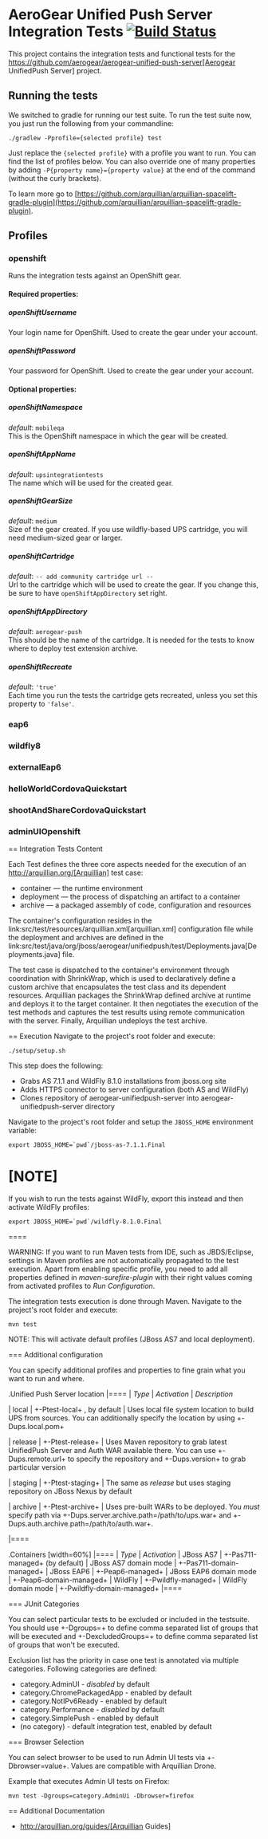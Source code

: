 # AeroGear Unified Push Server Integration Tests [![Build Status](https://travis-ci.org/aerogear/aerogear-unifiedpush-server-integration-tests.svg?branch=master)](https://travis-ci.org/aerogear/aerogear-unifiedpush-server-integration-tests)

This project contains the integration tests and functional tests for the https://github.com/aerogear/aerogear-unified-push-server[Aerogear UnifiedPush Server] project.

## Running the tests

We switched to gradle for running our test suite. To run the test suite now, you just run the following from your commandline:

`./gradlew -Pprofile={selected profile} test`

Just replace the `{selected profile}` with a profile you want to run. You can find the list of profiles below. You can also override one of many properties by adding `-P{property name}={property value}` at the end of the command (without the curly brackets).

To learn more go to [https://github.com/arquillian/arquillian-spacelift-gradle-plugin](https://github.com/arquillian/arquillian-spacelift-gradle-plugin).

## Profiles

### openshift

Runs the integration tests against an OpenShift gear.

#### Required properties:

##### openShiftUsername
Your login name for OpenShift. Used to create the gear under your account.

##### openShiftPassword
Your password for OpenShift. Used to create the gear under your account.

#### Optional properties:

##### openShiftNamespace
*default*: `mobileqa`  
This is the OpenShift namespace in which the gear will be created.

##### openShiftAppName
*default*: `upsintegrationtests`  
The name which will be used for the created gear.

##### openShiftGearSize
*default*: `medium`  
Size of the gear created. If you use wildfly-based UPS cartridge, you will need medium-sized gear or larger.

##### openShiftCartridge
*default*: `-- add community cartridge url --`  
Url to the cartridge which will be used to create the gear. If you change this, be sure to have `openShiftAppDirectory` set right.

##### openShiftAppDirectory
*default*: `aerogear-push`  
This should be the name of the cartridge. It is needed for the tests to know where to deploy test extension archive.

##### openShiftRecreate
*default*: `'true'`  
Each time you run the tests the cartridge gets recreated, unless you set this property to `'false'`.

### eap6


### wildfly8

### externalEap6

### helloWorldCordovaQuickstart

### shootAndShareCordovaQuickstart

### adminUIOpenshift



== Integration Tests Content

Each Test defines the three core aspects needed for the execution of an http://arquillian.org/[Arquillian] test case:

- container — the runtime environment
- deployment — the process of dispatching an artifact to a container
- archive — a packaged assembly of code, configuration and resources

The container's configuration resides in the link:src/test/resources/arquillian.xml[arquillian.xml] configuration file while the deployment 
and archives are defined in the link:src/test/java/org/jboss/aerogear/unifiedpush/test/Deployments.java[Deployments.java] file.

The test case is dispatched to the container's environment through coordination with ShrinkWrap, which is used to declaratively define a custom archive that encapsulates the test class and its dependent resources. Arquillian packages the ShrinkWrap defined archive at runtime and deploys it to the target container. It then negotiates the execution of the test methods and captures the test results using remote communication with the server. Finally, Arquillian undeploys the test archive.

== Execution
Navigate to the project's root folder and execute:

    ./setup/setup.sh

This step does the following:

* Grabs AS 7.1.1 and WildFly 8.1.0 installations from jboss.org site
* Adds HTTPS connector to server configuration (both AS and WildFly)
* Clones repository of aerogear-unifiedpush-server into aerogear-unifiedpush-server directory

Navigate to the project's root folder and setup the `JBOSS_HOME` environment variable:

    export JBOSS_HOME=`pwd`/jboss-as-7.1.1.Final

[NOTE]
====
If you wish to run the tests against WildFly, export this instead and then activate WildFly profiles:

    export JBOSS_HOME=`pwd`/wildfly-8.1.0.Final
====

WARNING: If you want to run Maven tests from IDE, such as JBDS/Eclipse, settings in Maven profiles are not automatically propagated to the test execution. Apart from enabling specific profile, you need to add all properties defined in _maven-surefire-plugin_ with their right values coming from activated profiles to _Run Configuration_.

The integration tests execution is done through Maven. Navigate to the project's root folder and execute:

    mvn test

NOTE: This will activate default profiles (JBoss AS7 and local deployment).

=== Additional configuration

You can specify additional profiles and properties to fine grain what you want to run and where.

.Unified Push Server location
|====
| _Type_ | _Activation_ | _Description_

| local | +-Ptest-local+ , by default | Uses local file system location to build UPS from sources.
You can additionally specify the location by using +-Dups.local.pom+

| release | +-Ptest-release+ | Uses Maven repository to grab latest UnifiedPush Server and Auth WAR available there. You can use
+-Dups.remote.url+ to specify the repository and +-Dups.version+ to grab particular version

| staging | +-Ptest-staging+ | The same as _release_ but uses staging repository on JBoss Nexus by default

| archive | +-Ptest-archive+ | Uses pre-built WARs to be deployed. You _must_ specify path via +-Dups.server.archive.path=/path/to/ups.war+
and +-Dups.auth.archive.path=/path/to/auth.war+.

|====

.Containers
[width=60%]
|====
| _Type_ | _Activation_
| JBoss AS7 | +-Pas711-managed+ (by default)
| JBoss AS7 domain mode | +-Pas711-domain-managed+
| JBoss EAP6 | +-Peap6-managed+
| JBoss EAP6 domain mode | +-Peap6-domain-managed+
| WildFly | +-Pwildfly-managed+
| WildFly domain mode | +-Pwildfly-domain-managed+
|====

 
=== JUnit Categories

You can select particular tests to be excluded or included in the testsuite. You should use +-Dgroups=+ to define comma separated
list of groups that will be executed and +-DexcludedGroups=+ to define comma separated list of groups that won't be executed.

Exclusion list has the priority in case one test is annotated via multiple categories. Following categories are defined:

* category.AdminUI - _disabled_ by default
* category.ChromePackagedApp - enabled by default
* category.NotIPv6Ready - enabled by default
* category.Performance - _disabled_ by default
* category.SimplePush - enabled by default
* (no category) - default integration test, enabled by default

=== Browser Selection

You can select browser to be used to run Admin UI tests via +-Dbrowser=value+. Values are compatible with Arquillian Drone.

Example that executes Admin UI tests on Firefox:
    
    mvn test -Dgroups=category.AdminUi -Dbrowser=firefox

== Additional Documentation

*  http://arquillian.org/guides/[Arquillian Guides]
